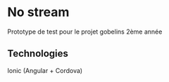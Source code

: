 # No stream
Prototype de test pour le projet gobelins 2ème année
## Technologies
Ionic (Angular + Cordova)


